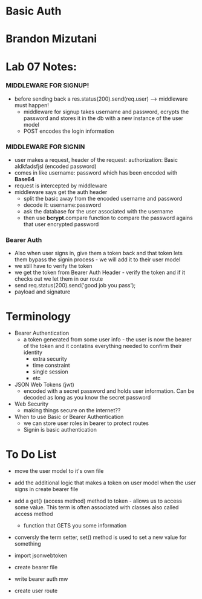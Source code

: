 # Basic Auth

# Brandon Mizutani

# Lab 07 Notes:

### MIDDLEWARE FOR **SIGNUP!**

- before sending back a res.status(200).send(req.user) --> middleware must happen!
  - middleware for signup takes username and password, ecrypts the password and stores it in the db with a new instance of the user model
  - POST encodes the login information

### MIDDLEWARE FOR **SIGNIN**

- user makes a request, header of the request: authorization: Basic aldkfadsfjsl (encoded password)
- comes in like username: password which has been encoded with **Base64**
- request is intercepted by middleware
- middleware says get the auth header
  - split the basic away from the encoded username and password
  - decode it: username:password
  - ask the database for the user associated with the username
  - then use **bcrypt**.compare function to compare the password agains that user encrypted password

### Bearer Auth

- Also when user signs in, give them a token back and that token lets them bypass the signin process - we will add it to their user model
- we still have to verify the token
- we get the token from Bearer Auth Header - verify the token and if it checks out we let them in our route
- send req.status(200).send('good job you pass');
- payload and signature

# Terminology

- Bearer Authentication
  - a token generated from some user info - the user is now the bearer of the token and it contatins everything needed to confirm their identity
    - extra security
    - time constraint
    - single session
    - etc
- JSON Web Tokens (jwt)
  - encoded with a secret password and holds user information. Can be decoded as long as you know the secret password
- Web Security
  - making things secure on the internet??
- When to use Basic or Bearer Authentication
  - we can store user roles in bearer to protect routes
  - Signin is basic authentication

# To Do List

- move the user model to it's own file
- add the additional logic that makes a token on user model when the user signs in create bearer file

- add a get() (access method) method to token - allows us to access some value. This term is often associated with classes also called access method
  - function that GETS you some information
- conversly the term setter, set() method is used to set a new value for something
- import jsonwebtoken
  
- create bearer file
- write bearer auth mw
- create user route